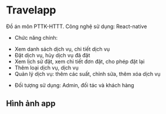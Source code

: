 # Travelapp
Đồ án môn PTTK-HTTT. 
Công nghệ sử dụng: React-native
- Chức năng chính:
+ Xem danh sách dịch vụ, chi tiết dịch vụ
+ Đặt dịch vụ, hủy dịch vụ đã đặt
+ Xem lịch sử đặt, xem chi tiết đơn đặt, cho phép đặt lại
+ Thêm loại dịch vụ, dịch vụ
+ Quản lý dịch vụ: thêm các suất, chỉnh sửa, thêm xóa dịch vụ
- Đối tượng sử dụng: Admin, đối tác và khách hàng
## Hình ảnh app

